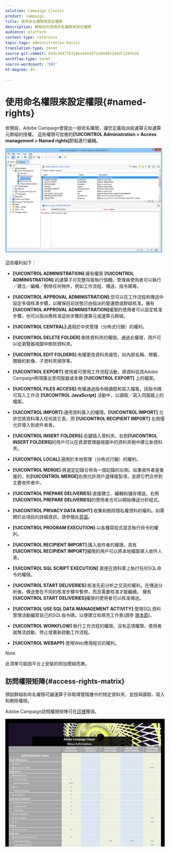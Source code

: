 ```yaml
---
solution: Campaign Classic
product: campaign
title: 使用命名權限來設定權限
description: 瞭解如何使用命名權限來設定權限
audience: platform
content-type: reference
topic-tags: administration-basics
translation-type: tm+mt
source-git-commit: 693e38477b318ee44e0373a04d8524ddf128fe36
workflow-type: tm+mt
source-wordcount: '503'
ht-degree: 4%

---
```



# 使用命名權限來設定權限{#named-rights}

依預設，Adobe Campaign會提出一組命名權限，讓您定義指派給運算元和運算元群組的授權。 這些權限可從樹的&#x200B;**[!UICONTROL Administration > Access management > Named rights]**&#x200B;節點進行編輯。

![](assets/s_ncs_admin_named_rights.png)

這些權利如下：

* **[!UICONTROL ADMINISTRATION]**:擁有權限 **[!UICONTROL ADMINISTRATION]** 的運算子可完整存取執行個體。管理員使用者可以執行／建立／編輯／刪除任何物件，例如工作流程、傳送、指令碼等。

* **[!UICONTROL APPROVAL ADMINISTRATION]**:您可以在工作流程和傳送中設定多個核准步驟，以確保目前狀態已由指派的營運商或群組核准。擁有&#x200B;**[!UICONTROL APPROVAL ADMINISTRATION]**&#x200B;權限的使用者可以設定核准步驟，也可以指派應核准這些步驟的運算元或運算元群組。

* **[!UICONTROL CENTRAL]**:適用於中央管理（分佈式行銷）的權利。

* **[!UICONTROL DELETE FOLDER]**:刪除資料夾的權限。通過此權限，用戶可以從瀏覽器視圖中刪除資料夾。

* **[!UICONTROL EDIT FOLDERS]**:有權更改資料夾屬性，如內部名稱、標籤、關聯的影像、子資料夾順序等。

* **[!UICONTROL EXPORT]**:使用者可使用工作流程活動，將資料從其Adobe Campaign例項匯出至伺服器或本機 **[!UICONTROL EXPORT]** 上的檔案。

* **[!UICONTROL FILES ACCESS]**:有權通過指令碼讀取和寫入檔案，該指令碼可寫入工作流 **[!UICONTROL JavaScript]** 活動中，以讀取／寫入伺服器上的檔案。

* **[!UICONTROL IMPORT]**:通用資料匯入的權限。**[!UICONTROL IMPORT]** 允許您將資料導入任何其它表，而 **[!UICONTROL RECIPIENT IMPORT]** 右側僅允許導入到收件者表。

* **[!UICONTROL INSERT FOLDERS]**:右鍵插入資料夾。右側&#x200B;**[!UICONTROL INSERT FOLDERS]**&#x200B;的用戶可以在資源管理器視圖中的資料夾樹中建立新資料夾。

* **[!UICONTROL LOCAL]**:適用於本地管理（分佈式行銷）的權利。

* **[!UICONTROL MERGE]**:將選定記錄合併為一個記錄的右側。如果收件者是重複的，則&#x200B;**[!UICONTROL MERGE]**&#x200B;右側允許用戶選擇複製項，並將它們合併到主要收件者中。

* **[!UICONTROL PREPARE DELIVERIES]**:直接建立、編輯和儲存傳送。右側&#x200B;**[!UICONTROL PREPARE DELIVERIES]**&#x200B;的使用者也可以開始傳送分析程式。

* **[!UICONTROL PRIVACY DATA RIGHT]**:收集和刪除隱私權資料的權利。如需關於此項目的詳細資訊，請參閱此[頁面](https://helpx.adobe.com/tw/campaign/kb/acc-privacy.html)。

* **[!UICONTROL PROGRAM EXECUTION]**:以各種寫程式語言執行命令的權利。

* **[!UICONTROL RECIPIENT IMPORT]**:匯入收件者的權限。具有&#x200B;**[!UICONTROL RECIPIENT IMPORT]**&#x200B;權限的用戶可以將本地檔案導入收件人表。

* **[!UICONTROL SQL SCRIPT EXECUTION]** 直接在資料庫上執行任何SQL命令的權限。

* **[!UICONTROL START DELIVERIES]**:核准先前分析之交貨的權利。在傳送分析後，傳送會在不同的核准步驟中暫停，而且需要核准才能繼續。 擁有&#x200B;**[!UICONTROL START DELIVERIES]**&#x200B;權限的使用者可以核准傳送。

* **[!UICONTROL USE SQL DATA MANAGEMENT ACTIVITY]**:使用SQL資料管理活動編寫自己的SQL指令碼，以便建立和填充工作表(請參 [閱本節](../../workflow/using/sql-data-management.md))。

* **[!UICONTROL WORKFLOW]**:執行工作流程的權限。沒有這項權限，使用者就無法啟動、停止或重新啟動工作流程。

* **[!UICONTROL WEBAPP]**:使用Web應用程式的權利。

>[!NOTE]
>
>此清單可能因平台上安裝的附加模組而異。

## 訪問權限矩陣{#access-rights-matrix}

預設群組和命名權限可讓運算子存取導覽階層中的特定資料夾，並授與讀取、寫入和刪除權限。

Adobe Campaign訪問權限矩陣可在[這裡](/help/platform/using/assets/access-rights-matrix.pdf)獲得。

[![影像](assets/do-not-localize/user_management.png)](https://experienceleague.adobe.com/docs/campaign-classic/assets/access-rights-matrix.pdf?lang=en)
